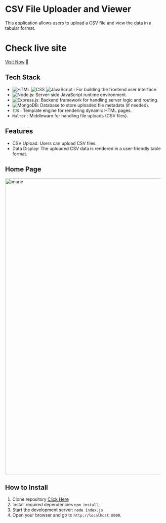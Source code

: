 # CSV File Uploader and Viewer
This application allows users to upload a CSV file and view the data in a tabular format.
# Check live site

[Visit Now](https://csv-upload-28bn.onrender.com) 🚀

## Tech Stack
- ![HTML](https://img.shields.io/badge/HTML5-E34F26?style=for-the-badge&logo=html5&logoColor=white) ![CSS](https://img.shields.io/badge/CSS3-1572B6?style=for-the-badge&logo=css3&logoColor=white) ![JavaScript](https://img.shields.io/badge/JavaScript-323330?style=for-the-badge&logo=javascript&logoColor=F7DF1E) : For building the frontend user interface.
- ![Node.js](https://img.shields.io/badge/Node%20js-339933?style=for-the-badge&logo=nodedotjs&logoColor=white
): Server-side JavaScript runtime environment.
- ![Express.js](https://img.shields.io/badge/Express%20js-000000?style=for-the-badge&logo=express&logoColor=white
): Backend framework for handling server logic and routing.
- ![MongoDB](https://img.shields.io/badge/MongoDB-4EA94B?style=for-the-badge&logo=mongodb&logoColor=white): Database to store uploaded file metadata (if needed).
- `EJS` : Template engine for rendering dynamic HTML pages.
- `Multer` : Middleware for handling file uploads (CSV files).

## Features
- CSV Upload: Users can upload CSV files.
- Data Display: The uploaded CSV data is rendered in a user-friendly table format.

## Home Page
<img width="956" alt="image" src="https://github.com/Bhupendra-Giradkar/CSV_Upload/assets/149242441/63b52fbc-66ed-4023-9403-59cb97a84de3">

## How to Install
1. Clone repository [Click Here](https://github.com/Bhupendra-Giradkar/CSV_Upload)
2. Install required dependencies `npm install`;
3. Start the development server: `node index.js`
4. Open your browser and go to `http://localhost:8000`.
